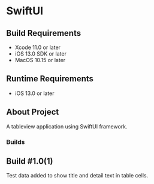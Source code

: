 # SwiftUI 

## Build Requirements
+ Xcode 11.0 or later
+ iOS 13.0 SDK or later
+ MacOS 10.15 or later

## Runtime Requirements
+ iOS 13.0 or later

## About Project

A tableview application using SwiftUI framework.


### Builds

## Build #1.0(1)
Test data added to show title and detail text in table cells. 
